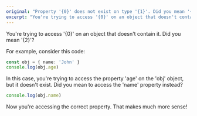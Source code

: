 ```yaml
---
original: "Property '{0}' does not exist on type '{1}'. Did you mean '{2}'?"
excerpt: "You're trying to access '{0}' on an object that doesn't contain it. Did you mean '{2}'?"
---
```


You're trying to access '{0}' on an object that doesn't contain it. Did you mean '{2}'?

For example, consider this code:

```ts
const obj = { name: 'John' }
console.log(obj.age)
```

In this case, you're trying to access the property 'age' on the 'obj' object, but it doesn't exist. Did you mean to access the 'name' property instead?

```ts
console.log(obj.name)
```

Now you're accessing the correct property. That makes much more sense!
